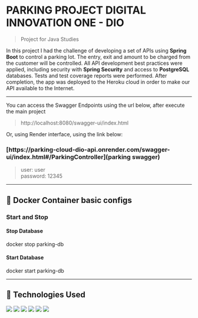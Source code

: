 <div id='top'>

# PARKING PROJECT DIGITAL INNOVATION ONE - DIO

</div>

> Project for Java Studies

In this project I had the challenge of developing a set of APIs using **Spring Boot** to control a parking lot. The entry, exit and amount to be charged from the customer will be controlled. All API development best practices were applied, including security with **Spring Security** and access to **PostgreSQL** databases. Tests and test coverage reports were performed. After completion, the app was deployed to the Heroku cloud in order to make our API available to the Internet.
--- ---

You can access the Swagger Endpoints using the url below, after execute the main project
> http://localhost:8080/swagger-ui/index.html

Or, using Render interface, using the link below:<br>

<h3>[https://parking-cloud-dio-api.onrender.com/swagger-ui/index.html#/ParkingController](parking swagger)</h3>

> user: user <br>
> password: 12345

--- ---

## 🔎 Docker Container basic configs
### Start and Stop

#### Stop Database
docker stop parking-db

#### Start Database
docker start parking-db

--- ---

## 🔎 Technologies Used
<div>
  <img src="https://img.shields.io/badge/Spring-6DB33F?style=for-the-badge&logo=spring&logoColor=white">
  <img src="https://img.shields.io/badge/Spring_Boot-F2F4F9?style=for-the-badge&logo=spring-boot"/>
  <img src="https://img.shields.io/badge/Swagger-85EA2D?style=for-the-badge&logo=Swagger&logoColor=white"/>
  <img src="https://img.shields.io/badge/PostgreSQL-316192?style=for-the-badge&logo=postgresql&logoColor=white"/>
  <img src="https://img.shields.io/badge/Heroku-430098?style=for-the-badge&logo=heroku&logoColor=white"/>
  <img src="https://img.shields.io/badge/IntelliJ_IDEA-000000.svg?style=for-the-badge&logo=intellij-idea&logoColor=white"/>
</div>

